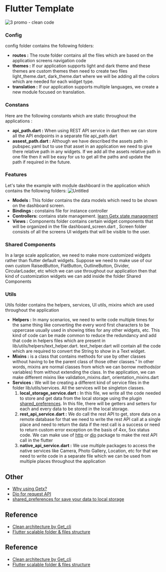 # Flutter Template 


![3  promo - clean code](https://user-images.githubusercontent.com/89120990/162611162-0eda407b-2df5-440a-9181-5b917fad0a62.png)



### Config
config folder contains the following folders:
- **routes :** The route folder contains all the files which are based on the application screens navigation code
- **themes :** If our application supports light and dark theme and these themes are custom themes then need to create two files light_theme.dart, dark_theme.dart where we will be adding all the colors which are needed for each widget type.
- **translation :** If our application supports multiple languages, we create a new module focused on translation.

### Constans
Here are the following constants which are static throughout the applications :
- **api_path.dart :** When using REST API service in dart then we can store all the API endpoints in a separate file api_path.dart
- **assest_path.dart :** Although we have described the assets path in pubspec.yaml but to use that asset in an application we need to give there relative path in any widgets.
If we add all the assets relative path in one file then it will be easy for us to get all the paths and update the path if required in the future.

### Features
Let's take the example with module dashboard in the application which contains the following folders:
![Untitled](https://user-images.githubusercontent.com/89120990/136682568-3801ca91-3290-46bb-b3a9-12daa7d17ffb.png)
- **Models :** This folder contains the data models which need to be shown on the dashboard screen.
- **Bindings :** constains file for instance controller 
- **Controllers:** contains state management. [learn Getx state management](https://pub.dev/packages/get#state-management)
- **Views :** Components folder contains certain widget components that will be organized in the file dashboard_screen.dart , Screen folder consists of all the screens UI widgets that will be visible to the user.

### Shared Components
In a large scale application, we need to make more customized widgets rather than flutter default widgets. Suppose we need to make use of our own custom RaisedButton, FlatButton, OutlineButton, Divider, CircularLoader, etc which we can use throughout our application then that kind of customization widgets we can add inside  the folder Shared Components

### Utils
Utils folder contains the helpers, services, UI utils, mixins which are used throughout the application
- **Helpers :** In many scenarios, we need to write code multiple times for the same thing like converting the every word first characters to be uppercase usually used in showing titles for any other widgets, etc. This kind of code can be made common to reduce the redundancy and add that code in helpers files which are present in lib/utils/helpers/text_helper.dart.
text_helper.dart will contain all the code which are required to convert the String to show in a Text widget.
- **Mixins :** is a class that contains methods for use by other classes without having to be the parent class of those other classes.” In other words, mixins are normal classes from which we can borrow methods(or variables) from without extending the class.
In the application, we can make different mixins like validation_mixins.dart, orientation_mixins.dart
- **Services :** We will be creating a different kind of service files in the folder lib/utils/services. All the services will be singleton classes.
  1. **local_storage_service.dart :** In this file, we write all the code needed to store and get data from the local storage using the plugin [shared_preferences](https://pub.dev/packages/shared_preferences).
In this file, there will be getters and setters for each and every data to be stored in the local storage.
  2. **rest_api_service.dart :** We do call the rest API to get, store data on a remote database for that we need to write the rest API call at a single place and need to return the data if the rest call is a success or need to return custom error exception on the basis of 4xx, 5xx status code. We can make use of [http](https://pub.dev/packages/http) or [dio](https://pub.dev/packages/dio) package to make the rest API call in the flutter
  3. **native_api_service.dart :** We use multiple packages to access the native services like Camera, Photo Gallery, Location, etc for that we need to write code in a separate file which we can be used from multiple places throughout the application


## Other
- [Why using Getx?](https://pub.dev/packages/get#why-getx)
- [Dio for request API](https://pub.dev/packages/dio)
- [shared_preferences for save your data to local storage](https://pub.dev/packages/shared_preferences)

## Reference
- [Clean architecture by Get_cli](https://pub.dev/packages/get_cli)
- [Flutter scalable folder & files structure](https://medium.com/flutter-community/flutter-scalable-folder-files-structure-8f860faafebd)


## Reference
- [Clean architecture by Get_cli](https://pub.dev/packages/get_cli)
- [Flutter scalable folder & files structure](https://medium.com/flutter-community/flutter-scalable-folder-files-structure-8f860faafebd)
